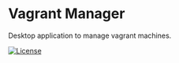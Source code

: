 Vagrant Manager
===============
Desktop application to manage vagrant machines.

[![License](http://img.shields.io/:license-mit-blue.svg)](http://doge.mit-license.org)